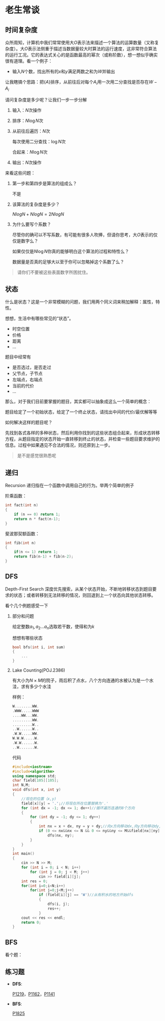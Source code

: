 # 老生常谈

## 时间复杂度

众所周知，计算机中我们常常使用大$O$表示法来描述一个算法的运算数量（又称复杂度）。大$O$表示法侧重于描述当数据量较大时算法的运行速度，这非常符合算法的运行工况。它的表达式关心的是函数最高的幂次（或称阶数），想一想似乎确实很有道理。看一个例子：

- 输入$N$个数，找出所有的$x$和$y$满足两数之和为$W$并输出

让我瞎搞个思路：把$\{ A \}$排序，从前往后对每个$A_i$用一次用二分查找是否存在$W-A_i$

请问复杂度是多少呢？让我们一步一步分解



1. 输入：$N$次操作

2. 排序：$N\log N$次

3. 从前往后遍历：$N$次

   每次使用二分查找：$\log N$次

   合起来：$N\log N$次

4. 输出：$N$次操作



来看这些问题：

1. 第一步和第四步是算法的组成么？

   不是

2. 该算法的复杂度是多少？

   $Nlog N + Nlog N = 2NlogN$

3. 为什么要写个系数？

   尽管你的确可以不写系数，有可能有很多人吹捧，但请你思考，大$O$表示的仅仅是数字么？

   如果仅仅是$N \log N$你真的能够明白这个算法的过程和特性么？

   数据量是否真的足够大以至于你可以忽略掉这个系数了么？

   


> 请你们不要被这些表面数字所困扰住。



## 状态

什么是状态？这是一个非常模糊的问题，我们用两个同义词来稍加解释：属性，特性。

想想，生活中有哪些常见的“状态”。

- 时空位置
- 价格
- 距离
- ...

题目中经常有

- 是否选过，是否走过
- 父节点，子节点
- 左端点，右端点
- 当前的代价
- ...



那么，对于我们目前要掌握的题目，其实都可以抽象成这么一个简单的概念：

题目给定了一个初始状态，给定了一个终止状态，请找出中间的代价/最优解等等



如何解决这样的题目呢？

先找到各式各样的多种状态，然后利用你找到的这些状态组合起来，形成状态转移方程，从题目指定的状态开始一直转移到终止的状态，并检查一些题目要求维护的信息。过程中如果遇见不合法的情况，则还原到上一步。

> 是不是感觉很熟悉呢



## 递归

Recursion 递归指在一个函数中调用自己的行为。举两个简单的例子

阶乘函数：

```cpp
int fact(int n)
{
    if (n == 0) return 1;
    return n * fact(n-1);
}
```

斐波那契额函数：

```cpp
int fib(int n)
{
	if(n <= 1) return 1;
    return fib(n-1) + fib(n-2);
}
```



## DFS

Depth-First Search 深度优先搜索，从某个状态开始，不断地转移状态到题目要求的状态；或者转移到无法转移的情况，则回退到上一个状态向其他状态转移。



看个几个例题感受一下

1. 部分和问题

   给定整数$a_1, a_2 \dots a_n$选取若干数，使得和为$k$

   想想有哪些状态

   ```cpp
   bool bfs(int i, int sum)
   {
       ...
   }
   ```

2. Lake Counting(POJ.2386)

   有大小为$N \times M$的院子，雨后积了点水，八个方向连通的水被认为是一个水洼，求有多少个水洼

   样例：

   ```cpp
   W........WW.
   .WWW.....WWW
   ....WW...WW.
   .........WW.
   .........W..
   ..W......W..
   .W.W.....WW.
   W.W.W.....W.
   .W.W......W.
   ..W.......W.
   ```

   代码

   ```cpp
   #include<iostream>
   #include<algorithm>
   using namespace std;
   char field[105][105];
   int N,M;
   void dfs(int x, int y)
   {
       //现在的位置（x,y)
       field[x][y] = '.';//将现在所在位置替换为'.'
       for (int dx = -1; dx <= 1; dx++)//循环遍历连通的8个方向
       {
           for (int dy = -1; dy <= 1; dy++)
           {
               int nx = x + dx, ny = y + dy;//向x方向移动dx,向y方向移动dy,移动的结果为(nx,ny)
               if (0 <= nx&&nx <= N && 0 <= ny&&ny <= M&&field[nx][ny] == 'W')//判断(nx,ny)是不是在园子里，以及是否有积水
                   dfs(nx, ny);
           }
       }
   }
   int main()
   {
       cin >> N >> M;
       for (int i = 0; i < N; i++)
           for (int j = 0; j < M; j++)
               cin >> field[i][j];
       int res = 0;
       for(int i=0;i<N;i++)
           for(int j=0;j<M;j++)
               if (field[i][j] == 'W')//从有积水的地方开始dfs
               {
                   dfs(i, j);
                   res++;
               }
       cout << res << endl;
       return 0;
   }
   ```



## BFS



看个题：







## 练习题

- **DFS**:

  [P1219](https://www.luogu.com.cn/blog/_post/20871)，[P1162](https://www.luogu.com.cn/blog/_post/4051)，[P1141](https://www.luogu.com.cn/blog/_post/3722)

- **BFS**:

  [P1825](https://www.luogu.com.cn/blog/_post/190015)





